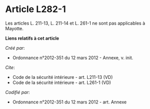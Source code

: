 # Article L282-1

Les articles L. 211-13, L. 211-14 et L. 261-1 ne sont pas applicables à Mayotte.

**Liens relatifs à cet article**

_Créé par_:

  - Ordonnance n°2012-351 du 12 mars 2012 -  Annexe, v. init.

_Cite_:

  - Code de la sécurité intérieure - art. L211-13 (VD)
  - Code de la sécurité intérieure - art. L261-1 (VD)

_Codifié par_:

  - Ordonnance n°2012-351 du 12 mars 2012 - art. Annexe
